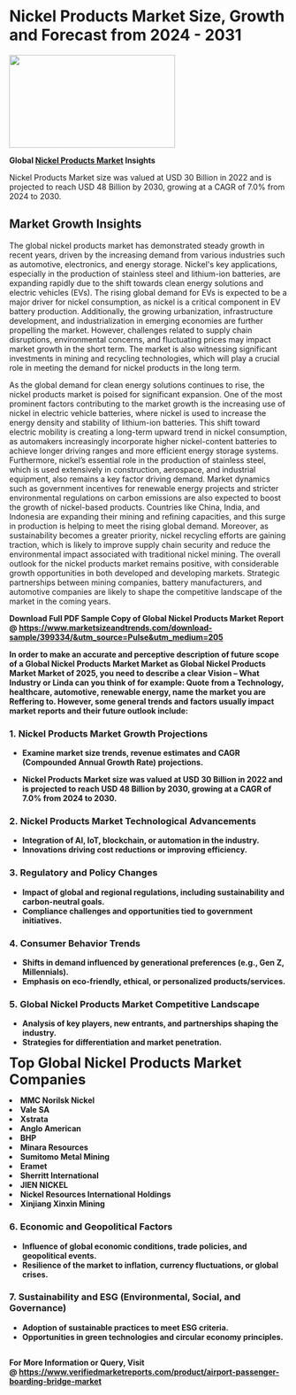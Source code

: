 <H1>Nickel Products Market Size, Growth and Forecast from 2024 - 2031</H1><img class="aligncenter size-medium wp-image-584254" src="https://thirdeyenews.in/wp-content/uploads/2024/09/Global-Market-Research-300x168.jpeg" alt="" width="300" height="168" /><p><strong>Global&nbsp;<a href="https://www.marketsizeandtrends.com/download-sample/399334/&amp;utm_source=Pulse&amp;utm_medium=205">Nickel Products Market</a> Insights</strong></p><p>Nickel Products Market size was valued at USD 30 Billion in 2022 and is projected to reach USD 48 Billion by 2030, growing at a CAGR of 7.0% from 2024 to 2030.</p><p><h2>Market Growth Insights</h2> <p>The global nickel products market has demonstrated steady growth in recent years, driven by the increasing demand from various industries such as automotive, electronics, and energy storage. Nickel's key applications, especially in the production of stainless steel and lithium-ion batteries, are expanding rapidly due to the shift towards clean energy solutions and electric vehicles (EVs). The rising global demand for EVs is expected to be a major driver for nickel consumption, as nickel is a critical component in EV battery production. Additionally, the growing urbanization, infrastructure development, and industrialization in emerging economies are further propelling the market. However, challenges related to supply chain disruptions, environmental concerns, and fluctuating prices may impact market growth in the short term. The market is also witnessing significant investments in mining and recycling technologies, which will play a crucial role in meeting the demand for nickel products in the long term.</p> <p><strong></strong></p> <p>As the global demand for clean energy solutions continues to rise, the nickel products market is poised for significant expansion. One of the most prominent factors contributing to the market growth is the increasing use of nickel in electric vehicle batteries, where nickel is used to increase the energy density and stability of lithium-ion batteries. This shift toward electric mobility is creating a long-term upward trend in nickel consumption, as automakers increasingly incorporate higher nickel-content batteries to achieve longer driving ranges and more efficient energy storage systems. Furthermore, nickel’s essential role in the production of stainless steel, which is used extensively in construction, aerospace, and industrial equipment, also remains a key factor driving demand. Market dynamics such as government incentives for renewable energy projects and stricter environmental regulations on carbon emissions are also expected to boost the growth of nickel-based products. Countries like China, India, and Indonesia are expanding their mining and refining capacities, and this surge in production is helping to meet the rising global demand. Moreover, as sustainability becomes a greater priority, nickel recycling efforts are gaining traction, which is likely to improve supply chain security and reduce the environmental impact associated with traditional nickel mining. The overall outlook for the nickel products market remains positive, with considerable growth opportunities in both developed and developing markets. Strategic partnerships between mining companies, battery manufacturers, and automotive companies are likely to shape the competitive landscape of the market in the coming years. <p><strong></p><p><span class=""><strong>Download Full PDF Sample Copy of Global Nickel Products Market Report</strong> @ <a href="https://www.marketsizeandtrends.com/download-sample/399334/&amp;utm_source=Pulse&amp;utm_medium=205" target="_blank">https://www.marketsizeandtrends.com/download-sample/399334/&amp;utm_source=Pulse&amp;utm_medium=205</a></span></p><p>In order to make an accurate and perceptive description of future scope of a Global&nbsp;Nickel Products Market Market as Global&nbsp;Nickel Products Market Market of 2025, you need to describe a clear Vision &ndash; What Industry or Linda can you think of for example: Quote from a Technology, healthcare, automotive, renewable energy, name the market you are Reffering to. However, some general trends and factors usually impact market reports and their future outlook include:</p><h3>1.&nbsp;<strong>Nickel Products Market Growth Projections</strong></h3><ul><li>Examine market size trends, revenue estimates and CAGR (Compounded Annual Growth Rate) projections.</li><li><p>Nickel Products Market size was valued at USD 30 Billion in 2022 and is projected to reach USD 48 Billion by 2030, growing at a CAGR of 7.0% from 2024 to 2030.</p></li></ul><h3>2.&nbsp;<strong>Nickel Products Market Technological Advancements</strong></h3><ul><li>Integration of AI, IoT, blockchain, or automation in the industry.</li><li>Innovations driving cost reductions or improving efficiency.</li></ul><h3>3.&nbsp;<strong>Regulatory and Policy Changes</strong></h3><ul><li>Impact of global and regional regulations, including sustainability and carbon-neutral goals.</li><li>Compliance challenges and opportunities tied to government initiatives.</li></ul><h3>4.&nbsp;<strong>Consumer Behavior Trends</strong></h3><ul><li>Shifts in demand influenced by generational preferences (e.g., Gen Z, Millennials).</li><li>Emphasis on eco-friendly, ethical, or personalized products/services.</li></ul><h3>5.&nbsp;<strong>Global Nickel Products Market Competitive Landscape</strong></h3><ul><li>Analysis of key players, new entrants, and partnerships shaping the industry.</li><li>Strategies for differentiation and market penetration.</li></ul><p data-pm-slice="1 1 []"><span style="color: inherit; font-family: inherit; font-size: 25px;">Top Global Nickel Products Market Companies</span></p><div class="" data-test-id=""><p><li>MMC Norilsk Nickel</li><li> Vale SA</li><li> Xstrata</li><li> Anglo American</li><li> BHP</li><li> Minara Resources</li><li> Sumitomo Metal Mining</li><li> Eramet</li><li> Sherritt International</li><li> JIEN NICKEL</li><li> Nickel Resources International Holdings</li><li> Xinjiang Xinxin Mining</li></p></div><h3>6.&nbsp;<strong>Economic and Geopolitical Factors</strong></h3><ul><li>Influence of global economic conditions, trade policies, and geopolitical events.</li><li>Resilience of the market to inflation, currency fluctuations, or global crises.</li></ul><h3>7.&nbsp;<strong>Sustainability and ESG (Environmental, Social, and Governance)</strong></h3><ul><li>Adoption of sustainable practices to meet ESG criteria.</li><li>Opportunities in green technologies and circular economy principles.</li></ul><h2><strong style="font-size: 14px;">For More Information or Query, Visit @&nbsp;</strong><a style="background-color: #ffffff; font-size: 14px;" href="https://www.marketsizeandtrends.com/report/nickel-products-market/" target="_blank">https://www.verifiedmarketreports.com/product/airport-passenger-boarding-bridge-market</a></h2>
